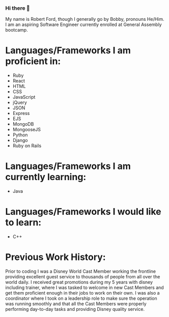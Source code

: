 ### Hi there 👋    
          
<!--  
**Robford1996/Robford1996** is a ✨ _special_ ✨ repository because its `README.md` (this file) appears on your GitHub profile. 
  
Here are some ideas to get you started: 
  
- 🔭 I’m currently working on ... 
- 🌱 I’m currently learning ... 
- 👯 I’m looking to collaborate on ... 
- 🤔 I’m looking for help with ...  
- 💬 Ask me about ...
- 📫 How to reach me: ...
- 😄 Pronouns: ...
- ⚡ Fun fact: ...
--> 

My name is Robert Ford, though I generally go by Bobby, pronouns He/Him. I am an aspiring Software Engineer currently enrolled at General Assembly bootcamp. 
 
# Languages/Frameworks I am proficient in: 
  * Ruby
  * React
  * HTML
  * CSS 
  * JavaScript 
  * jQuery
  * JSON
  * Express
  * EJS
  * MongoDB
  * MongooseJS
  * Python
  * Django
  * Ruby on Rails  

  
 # Languages/Frameworks I am currently learning:
  * Java

  
  # Languages/Frameworks I would like to learn:
   * C++ 
      
   # Previous Work History: 
   
   Prior to coding I was a Disney World Cast Member working the frontline providing excellent guest service to thousands of people from all over the world daily. I received great promotions during my 5 years with disney including trainer, where I was tasked to welcome in new Cast Members and get them proficient enough in their jobs to work on their own. I was also a coordinator where I took on a leadership role to make sure the operation was running smoothly and that all the Cast Members were properly performing day-to-day tasks and providing Disney quality service.
